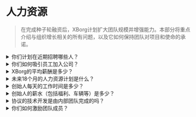 # 人力资源

> 在完成种子轮融资后，XBorg计划扩大团队规模并增强能力。本部分将重点介绍与组织增长相关的所有问题，以及它如何保持团队对项目和使命的承诺。

<details>

<summary>你们计划在近期招聘哪些人？</summary>

作为我们战略增长计划的一部分，我们计划在未来一个季度（2023年第二季度）招聘2至3名高级软件工程师。这次招聘活动是实现我们全面的18个月路线图的关键步骤，该路线图概述了我们未来的雄心勃勃的计划和目标。

</details>

<details>

<summary>你们如何吸引员工加入公司？</summary>

在XBorg，我们认识到我们成功的基础在于吸引和留住顶尖人才。为了确保我们能够拥有行业中最优秀、最聪明的人才，我们采用了多方面的人才招聘方法，利用我们的社区、SwissBorg的职业网站、口碑推荐和强大的推荐计划。在未来，我们将致力于完善和加强我们的招聘策略，以吸引顶级技术人才加入我们充满活力和创新的团队。

</details>

<details>

<summary>XBorg的平均薪酬是多少？</summary>

在XBorg，我们实施了一种薪酬结构，平均薪酬为**3200美元**，并以**XBG代币**的形式提供激励。虽然这种方式体现了我们将团队成员的利益与XBorg生态系统的利益对齐的承诺，但值得注意的是，我们的薪酬水平仍低于市场标准，这反映了我们团队成员对我们共同愿景的深度参与和奉献。软件工程师的薪酬较高，范围从4000美元到8000美元。

</details>

<details>

<summary>未来18个月的人力资源计划是什么？</summary>

为了扩大我们的运营能力并提升基础设施的性能，我们计划招聘更多的工程师，特别是后端开发、智能合约工程和DevOps领域的工程师。我们计划在未来18个月内招聘15名高技能工程师。除了技术团队外，我们还计划招聘业务发展、法律顾问和会计等专业人员，以支持协议的增长。随着生态系统应用数量的扩大，我们将向第三方开发者发放授权。

</details>

<details>

<summary>创始人每天的工作时间是多少？</summary>

Louis是XBorg的唯一创始人，全身心投入到他的角色中，全力以赴地致力于XBorg领域，没有其他同时进行的事业争夺他的时间和注意力。

</details>

<details>

<summary>创始人的薪水（包括福利、车辆等）是多少？</summary>

创始人的薪水为**3000美元**，低于团队平均水平。没有其他福利。

</details>

<details>

<summary>协议的技术开发是由内部团队完成的吗？</summary>

在XBorg，我们相信通过利用我们专注的工程团队的专业知识来开发技术解决方案。我们认为将工作外包给承包商只是一个短期解决方案，缺乏对我们自己团队能力的长期投资的好处。因此，我们优先建设我们的内部团队并促进他们的成长，以最大化我们技术开发的价值。

</details>

<details>

<summary>你们如何激励团队成员？</summary>

为了使团队成员的利益与XBorg生态系统的利益保持一致，我们制定了一套薪酬框架，结合基于USDC的报酬和来自团队代币供应的XBG代币分配。这种方式激励和激励我们的团队成员为实现我们的共同目标而努力，同时培养共同拥有和利益一致的意识。

</details>